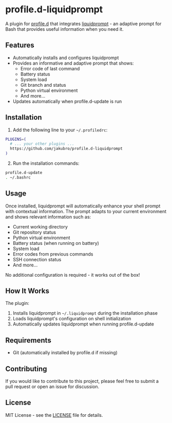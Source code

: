 # profile.d-liquidprompt

A plugin for [profile.d](https://github.com/jakubro/profile.d) that
integrates [liquidprompt](https://github.com/nojhan/liquidprompt) - an adaptive prompt for Bash that provides useful
information when you need it.

## Features

- Automatically installs and configures liquidprompt
- Provides an informative and adaptive prompt that shows:
    - Error code of last command
    - Battery status
    - System load
    - Git branch and status
    - Python virtual environment
    - And more...
- Updates automatically when profile.d-update is run

## Installation

1. Add the following line to your `~/.profiledrc`:

```bash
PLUGINS=(
  # ... your other plugins ...
  https://github.com/jakubro/profile.d-liquidprompt
)
```

2. Run the installation commands:

```bash
profile.d-update
. ~/.bashrc
```

## Usage

Once installed, liquidprompt will automatically enhance your shell prompt with contextual information. The prompt adapts
to your current environment and shows relevant information such as:

- Current working directory
- Git repository status
- Python virtual environment
- Battery status (when running on battery)
- System load
- Error codes from previous commands
- SSH connection status
- And more...

No additional configuration is required - it works out of the box!

## How It Works

The plugin:

1. Installs liquidprompt in `~/.liquidprompt` during the installation phase
2. Loads liquidprompt's configuration on shell initialization
3. Automatically updates liquidprompt when running profile.d-update

## Requirements

- Git (automatically installed by profile.d if missing)

## Contributing

If you would like to contribute to this project, please feel free to submit a pull request or open an issue for
discussion.

## License

MIT License - see the [LICENSE](LICENSE) file for details.
